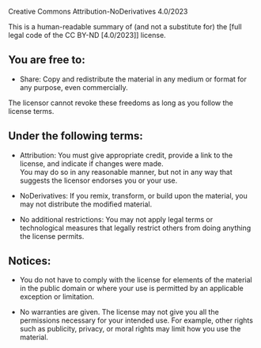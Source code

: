 Creative Commons Attribution-NoDerivatives 4.0/2023

This is a human-readable summary of (and not a substitute for) the [full legal code of the CC BY-ND [4.0/2023]] license.

## You are free to:

- Share: Copy and redistribute the material in any medium or format for any purpose, even commercially.

The licensor cannot revoke these freedoms as long as you follow the license terms.

## Under the following terms:

- Attribution: You must give appropriate credit, provide a link to the license, and indicate if changes were made.  
You may do so in any reasonable manner, but not in any way that suggests the licensor endorses you or your use.

- NoDerivatives: If you remix, transform, or build upon the material, you may not distribute the modified material.

- No additional restrictions: You may not apply legal terms or technological measures that legally restrict others from doing anything the license permits.

## Notices:

- You do not have to comply with the license for elements of the material in the public domain or where your use is permitted by an applicable exception or limitation.

- No warranties are given. The license may not give you all the permissions necessary for your intended use. For example, other rights such as publicity, privacy, or moral rights may limit how you use the material.
